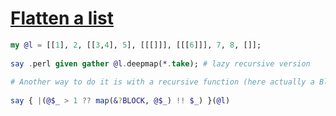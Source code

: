[1]: https://rosettacode.org/wiki/Flatten_a_list

# [Flatten a list][1]

```raku
my @l = [[1], 2, [[3,4], 5], [[[]]], [[[6]]], 7, 8, []];
 
say .perl given gather @l.deepmap(*.take); # lazy recursive version
 
# Another way to do it is with a recursive function (here actually a Block calling itself with the &?BLOCK dynamic variable):
 
say { |(@$_ > 1 ?? map(&?BLOCK, @$_) !! $_) }(@l)
```
